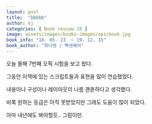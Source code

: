 ```yaml
---
layout: post
title:  "bbbbb"
author: kj
categories: [ Book review 19 ]
image: assets/images/books-images/opicbook.jpg
book_info: "18. 05. 23  ~ 19. 12. 15"
book_author: "최나영 / 빡센베어"
---
```

오늘 올해 7번째 오픽 시험을 보고 왔다.

그동안 이책에 있는 스크립트들과 표현을 많이 연습했었다.

내용이나 구성이나 레이아웃이 나름 괜츈하다고 생각했다.

비록 원하는 등급은 아직 못받았지만 그래도 도움이 많이 되었다.

아마 내년에도 봐야할듯.. 그럼이만.

